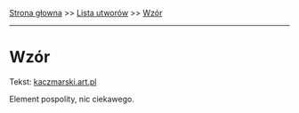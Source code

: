 [Strona głowna](../index.md) >> [Lista utworów](../list.md) >> [Wzór](664.md)

---

# Wzór

Tekst: [kaczmarski.art.pl](https://www.kaczmarski.art.pl/tworczosc/wiersze/wzor/)

Element pospolity, nic ciekawego.